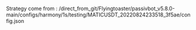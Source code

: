 Strategy come from : /direct_from_git/Flyingtoaster/passivbot_v5.8.0-main/configs/harmony/1s/testing/MATICUSDT_20220824233518_3f5ae/config.json